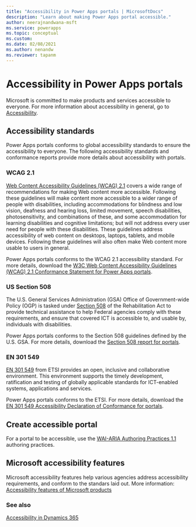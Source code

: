 ```yaml
---
title: "Accessibility in Power Apps portals | MicrosoftDocs"
description: "Learn about making Power Apps portal accessible."
author: neerajnandwana-msft
ms.service: powerapps
ms.topic: conceptual
ms.custom: 
ms.date: 02/08/2021
ms.author: nenandw
ms.reviewer: tapanm
---
```

 
# Accessibility in Power Apps portals

Microsoft is committed to make products and services accessible to everyone. For more information about accessibility in general, go to [Accessibility](https://www.microsoft.com/accessibility).

## Accessibility standards

Power Apps portals conforms to global accessibility standards to ensure the accessibility to everyone. The following accessibility standards and conformance reports provide more details about accessibility with portals.

### WCAG 2.1

[Web Content Accessibility Guidelines (WCAG) 2.1](https://www.w3.org/TR/WCAG21/) covers a wide range of recommendations for making Web content more accessible. Following these guidelines will make content more accessible to a wider range of people with disabilities, including accommodations for blindness and low vision, deafness and hearing loss, limited movement, speech disabilities, photosensitivity, and combinations of these, and some accommodation for learning disabilities and cognitive limitations; but will not address every user need for people with these disabilities. These guidelines address accessibility of web content on desktops, laptops, tablets, and mobile devices. Following these guidelines will also often make Web content more usable to users in general.

Power Apps portals conforms to the WCAG 2.1 accessibility standard. For more details, download the [W3C Web Content Accessibility Guidelines (WCAG) 2.1 Conformance Statement for Power Apps portals](https://celaaatprod.blob.core.windows.net/public/2ada9a2e-66df-430a-94f7-559b51e07f4e/a1a8f896-f531-4e0b-b5b3-0ccac477d1e5/Power%20Apps%20portals.Web.WCAG.docx).

### US Section 508

The U.S. General Services Administration (GSA) Office of Government-wide Policy (OGP) is tasked under [Section 508](https://www.section508.gov/) of the Rehabilitation Act to provide technical assistance to help Federal agencies comply with these requirements, and ensure that covered ICT is accessible to, and usable by, individuals with disabilities.

Power Apps portals conforms to the Section 508 guidelines defined by the U.S. GSA. For more details, download the [Section 508 report for portals](https://celaaatprod.blob.core.windows.net/public/2ada9a2e-66df-430a-94f7-559b51e07f4e/468210e0-35f0-43ee-a82d-71e581ccf900/Power%20Apps%20portals.Web.RevisedSection508.docx).

### EN 301 549

[EN 301 549](https://www.etsi.org/deliver/etsi_en/301500_301599/301549/02.01.02_60/en_301549v020102p.pdf) from ETSI provides an open, inclusive and collaborative environment. This environment supports the timely development, ratification and testing of globally applicable standards for ICT-enabled systems, applications and services.

Power Apps portals conforms to the ETSI. For more details, download the [EN 301 549 Accessibility Declaration of Conformance for portals](https://celaaatprod.blob.core.windows.net/public/2ada9a2e-66df-430a-94f7-559b51e07f4e/b7c01f4c-c49b-4514-8309-a57d545f42ef/Power%20Apps%20portals.Web.EN.docx).

## Create accessible portal

For a portal to be accessible, use the [WAI-ARIA Authoring Practices 1.1](https://www.w3.org/TR/wai-aria-practices/) authoring practices.

## Microsoft accessibility features

Microsoft accessibility features help various agencies address accessibility requirements, and conform to the standars laid out. More information: [Accessibility features of Microsoft products](https://sway.office.com/vAdiAMXOJEQGVbqX)

### See also

[Accessibility in Dynamics 365](https://docs.microsoft.com/dynamics365/get-started/accessibility/)
